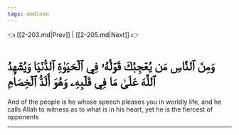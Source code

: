 ```yaml
---
tags: medinan
---
```


👈 [[2-203.md|Prev]] | [[2-205.md|Next]] 👉

# وَمِنَ ٱلنَّاسِ مَن يُعۡجِبُكَ قَوۡلُهُۥ فِي ٱلۡحَيَوٰةِ ٱلدُّنۡيَا وَيُشۡهِدُ ٱللَّهَ عَلَىٰ مَا فِي قَلۡبِهِۦ وَهُوَ أَلَدُّ ٱلۡخِصَامِ

And of the people is he whose speech pleases you in worldly life, and he calls Allah to witness as to what is in his heart, yet he is the fiercest of opponents

---

